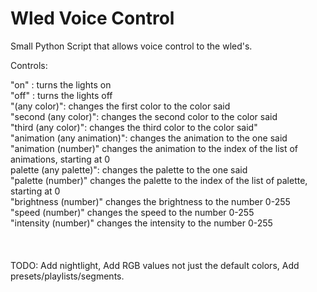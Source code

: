 # Wled Voice Control
Small Python Script that allows voice control to the wled's.

Controls:

"on" : turns the lights on <br/>
"off" : turns the lights off<br/>
"(any color)": changes the first color to the color said<br/>
"second (any color)": changes the second color to the color said<br/>
"third (any color)": changes the third color to the color said"<br/>
"animation (any animation)": changes the animation to the one said<br/>
"animation (number)" changes the animation to the index of the list of animations, starting at 0<br/>
palette (any palette)": changes the palette to the one said<br/>
"palette (number)" changes the palette to the index of the list of palette, starting at 0<br/>
"brightness (number)" changes the brightness to the number 0-255<br/>
"speed (number)" changes the speed to the number 0-255<br/>
"intensity (number)" changes the intensity to the number 0-255<br/>
<br/>
<br/>
<br/>
TODO: Add nightlight, Add RGB values not just the default colors, Add presets/playlists/segments.
